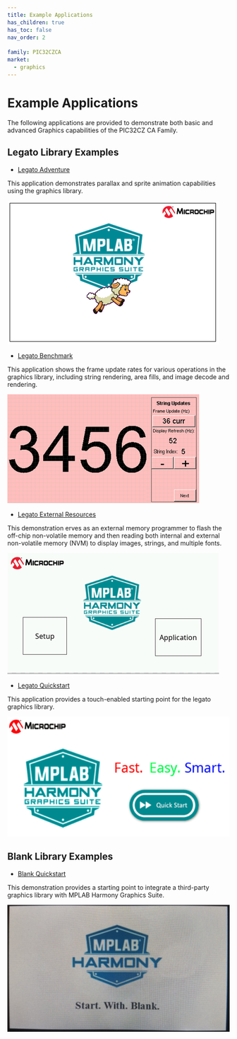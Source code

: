 ```yaml
---
title: Example Applications
has_children: true
has_toc: false
nav_order: 2

family: PIC32CZCA
market:
  - graphics
---
```


# Example Applications

The following applications are provided to demonstrate both basic and advanced Graphics capabilities of the PIC32CZ CA Family.

## Legato Library Examples 

* [Legato Adventure](./legato_adventure/readme.md)

This application demonstrates parallax and sprite animation capabilities using the graphics library.

![](./../images/legato_adventure.png)

* [Legato Benchmark](./legato_benchmark/readme.md)

This application shows the frame update rates for various operations in the graphics library, including string rendering, area fills, and image decode and rendering. 

![](./../docs/html/legato_bm_wqvga_run1.png)

* [Legato External Resources](./legato_ext_res/readme.md)

This demonstration erves as an external memory programmer to flash the off-chip non-volatile memory and then reading both internal and external non-volatile memory (NVM) to display images, strings, and multiple fonts.

![](./../images/IntroScreen.png)

* [Legato Quickstart](./legato_quickstart/readme.md)

This application provides a touch-enabled starting point for the legato graphics library.

![](./../images/legato_quickstart.png)

## Blank Library Examples

* [Blank Quickstart](./blank_quickstart/readme.md)

This demonstration provides a starting point to integrate a third-party graphics library with MPLAB Harmony Graphics Suite.

![](./../images/blank_quickstart.png)

